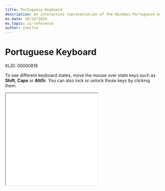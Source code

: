```yaml
---
title: Portuguese Keyboard
description: An interactive representation of the Windows Portuguese keyboard. To see different keyboard states, click or move the mouse over the state keys.
ms.date: 10/24/2024
ms.topic: ui-reference
author: jowilco
---
```


# Portuguese Keyboard

KLID: 00000816

To see different keyboard states, move the mouse over state keys such as **Shift**, **Caps** or **AltGr**. You can also lock or unlock those keys by clicking them.

<iframe src="kbdpo.html" height="300"></iframe>
